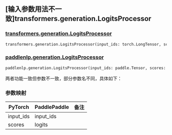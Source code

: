 ## [输入参数用法不一致]transformers.generation.LogitsProcessor

### [transformers.generation.LogitsProcessor](https://hf-mirror.com/docs/transformers/v4.42.0/en/internal/generation_utils#logitsprocessor)

```python
transformers.generation.LogitsProcessor(input_ids: torch.LongTensor, scores: torch.FloatTensor, **kwargs)
```

### [paddlenlp.generation.LogitsProcessor](https://github.com/PaddlePaddle/PaddleNLP/blob/e336e78c338d2514ee6c937982ce5d8c960b85ff/paddlenlp/generation/logits_process.py#L26)

```python
paddlenlp.generation.LogitsProcessor(input_ids: paddle.Tensor, scores: paddle.Tensor, **kwargs)
```

两者功能一致但参数不一致，部分参数名不同，具体如下：

### 参数映射

| PyTorch           | PaddlePaddle      | 备注                                                         |
| ----------------- | ----------------- | ------------------------------------------------------------ |
| input_ids         | input_ids         |  |
| scores            | logits            |  |

